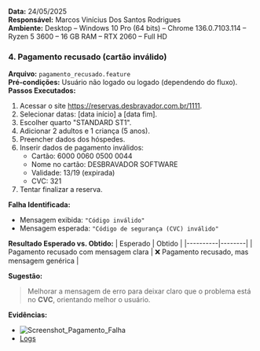 **Data:** 24/05/2025  
**Responsável:** Marcos Vinícius Dos Santos Rodrigues  
**Ambiente:** Desktop – Windows 10 Pro (64 bits) – Chrome 136.0.7103.114 – Ryzen 5 3600 – 16 GB RAM – RTX 2060 – Full HD 

### 4. Pagamento recusado (cartão inválido)
**Arquivo:** `pagamento_recusado.feature`  
**Pré-condições:** Usuário não logado ou logado (dependendo do fluxo).  
**Passos Executados:**
1. Acessar o site https://reservas.desbravador.com.br/1111.
2. Selecionar datas: [data início] a [data fim].
3. Escolher quarto "STANDARD ST1".
4. Adicionar 2 adultos e 1 criança (5 anos).
5. Preencher dados dos hóspedes.
6. Inserir dados de pagamento inválidos:
   - Cartão: 6000 0060 0500 0044
   - Nome no cartão: DESBRAVADOR SOFTWARE
   - Validade: 13/19 (expirada)
   - CVC: 321
7. Tentar finalizar a reserva.

**Falha Identificada:**  
- Mensagem exibida: `"Código inválido"`  
- Mensagem esperada: `"Código de segurança (CVC) inválido"`  

**Resultado Esperado vs. Obtido:**
| Esperado | Obtido |
|----------|--------|
| Pagamento recusado com mensagem clara | ❌ Pagamento recusado, mas mensagem genérica |

**Sugestão:**  
> Melhorar a mensagem de erro para deixar claro que o problema está no **CVC**, orientando melhor o usuário.

**Evidências:**
- ![Screenshot_Pagamento_Falha](../evidencias/screenshots/pagamento_recusado.png)
- [Logs](../evidencias/logs/log_pagamento_recusado.txt)
